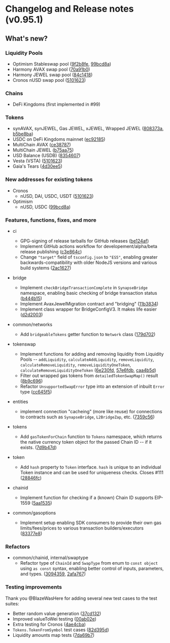 # Changelog and Release notes (v0.95.1)

## What's new?

### Liquidity Pools

- Optimism Stableswap pool ([9f2b8fe](https://github.com/synapsecns/sdk/commits/9f2b8fe0486838080e51cb5c83b99c144bd7ad5f), [99bcd8a](https://github.com/synapsecns/sdk/commits/99bcd8a14f4781d5aa01fe86904040a44e24b193))
- Harmony AVAX swap pool ([70a91b0](https://github.com/synapsecns/sdk/commits/70a91b0aa3ab672caa368a791bf2cf7bab5b3dd6))
- Harmony JEWEL swap pool ([84c1418](https://github.com/synapsecns/sdk/commits/84c1418f652b80562b993663b0d9a3464569f736))
- Cronos nUSD swap pool ([5101623](https://github.com/synapsecns/sdk/commits/5101623f52770651fa729a328ea7a84ccca64221))

### Chains

- DeFi Kingdoms (first implemented in #99)

### Tokens

- synAVAX, synJEWEL, Gas JEWEL, xJEWEL, Wrapped JEWEL ([808373a](https://github.com/synapsecns/sdk/commits/808373aaee2fbb916abfd29c698b3d9d5fdfa9de), [b5be8ba](https://github.com/synapsecns/sdk/commits/b5be8bae7b1bea6cbc9eb257b9003b16410ca461))
- USDC on DeFi Kingdoms mainnet ([ec92185](https://github.com/synapsecns/sdk/commits/ec92185afe6201bd45060c2f872494661228cb83))
- MultiChain AVAX ([ce38787](https://github.com/synapsecns/sdk/commits/ce3878760cec74c7d64655fc775945c89f8fde12))
- MultiChain JEWEL ([b75aa75](https://github.com/synapsecns/sdk/commits/b75aa75a84842a2626103ce00355b8fd046f98c3))
- USD Balance (USDB) ([8354607](https://github.com/synapsecns/sdk/commits/835460717f9934fceea8bfc6277d61d2d31946b1))
- Vesta (VSTA) ([5101623](https://github.com/synapsecns/sdk/commits/5101623f52770651fa729a328ea7a84ccca64221))
- Gaia's Tears ([4d30ee5](https://github.com/synapsecns/sdk/commits/4d30ee5b7f8c967d6b368176d4d859c55ef19a8c))

### New addresses for existing tokens

- Cronos
  - nUSD, DAI, USDC, USDT ([5101623](https://github.com/synapsecns/sdk/commits/5101623f52770651fa729a328ea7a84ccca64221))
- Optimism
  -  nUSD, USDC ([99bcd8a](https://github.com/synapsecns/sdk/commits/99bcd8a14f4781d5aa01fe86904040a44e24b193))

### Features, functions, fixes, and more

- ci
  - GPG-signing of release tarballs for GitHub releases ([be124af](https://github.com/synapsecns/sdk/commits/be124af66cbb4b59f47402171a92f08765310896))
  - Implement GitHub actions workflow for developement/alpha/beta release publishing ([c3e864c](https://github.com/synapsecns/sdk/commits/c3e864cfce2a04f1975f123b5be2475c8cabecc1))
  - Change `"target"` field of `tsconfig.json` to `"ES5"`, enabling greater backwards-compatibility with older NodeJS versions and various build systems ([2ac1627](https://github.com/synapsecns/sdk/commits/2ac162786504680bdd0d284397b01945bd0553be))
- bridge
  - Implement `checkBridgeTransactionComplete` in `SynapseBridge` namespace, enabling basic checking of bridge transaction status ([b444b15](https://github.com/synapsecns/sdk/commits/b444b1589f49f09ea4f7379f2f59d48839538b55))
  - Implement AvaxJewelMigration contract and "bridging" ([11b3834](https://github.com/synapsecns/sdk/commits/11b38347237a2098ec7360ec034b61ce58b1f644))
  - Implement class wrapper for BridgeConfigV3. It makes life easier ([d2d2003](https://github.com/synapsecns/sdk/commits/d2d200389c53d8928dbd852afd1705423231870e))
- common/networks
  - Add `bridgeableTokens` getter function to `Network` class ([179d702](https://github.com/synapsecns/sdk/commits/179d702df7633cebdfe31205ca8e8207b9673fc4))
- tokenswap
  - Implement functions for adding and removing liquidity from Liquidity Pools -- `addLiquidity`, `calculateAddLiquidity`, `removeLiquidity`, `calculateRemoveLiquidity`, `removeLiquidityOneToken`, `calculateRemoveLiquidityOneToken` ([6e230fd](https://github.com/synapsecns/sdk/commits/6e230fdce84ed039b5a1ee228c28f5125fd0473c), [57e6fdb](https://github.com/synapsecns/sdk/commits/57e6fdb68783f9c2cb186b5050268f6e7101637d), [caa4b5d](https://github.com/synapsecns/sdk/commits/caa4b5d6f05638cf711757155e0f68fadbb665a6))
  - Filter out wrapped gas tokens from `detailedTokenSwapMap()` result ([8b9c696](https://github.com/synapsecns/sdk/commits/8b9c696f6f7900d223485a0d33c856b7a9b6546f))
  - Refactor `UnsupportedSwapError` type into an extension of inbuilt `Error` type ([cc645f5](https://github.com/synapsecns/sdk/commits/cc645f56de62fa5cb56c8bfd8b38955d91887588))
- entities
  - implement connection "cacheing" (more like reuse) for connections to contracts such as `SynapseBridge`, `L2BridgeZap`, etc. ([7359c56](https://github.com/synapsecns/sdk/commits/7359c56e63822942ee1d4dfafc22d8373ddf9f10))
- tokens
  - Add `gasTokenForChain` function to `Tokens` namespace, which returns the native currency token object for the passed Chain ID -- if it exists. ([7d9b47d](https://github.com/synapsecns/sdk/commits/7d9b47d6f5f1c02ed4b2dd59529c77115228ff44))
- token
  - Add `hash` property to `Token` interface. `hash` is unique to an individual Token instance and can be used for uniqueness checks. Closes #111 ([28846fc](https://github.com/synapsecns/sdk/commits/28846fc6db39bb0cba1a0009d7f9cbac880261f5))

- chainid
  - Implement function for checking if a (known) Chain ID supports EIP-1559 ([5aa1535](https://github.com/synapsecns/sdk/commits/5aa1535e0221e28662306a7e6440a49a82ec152d))

- common/gasoptions
  - Implement setup enabling SDK consumers to provide their own gas limits/fees/prices to various transaction builders/executors ([83377e8](https://github.com/synapsecns/sdk/commits/83377e8d74d78a07ce473edc54296d90006c1915))

### Refactors

- common/chainid, internal/swaptype
  - Refactor type of `ChainId` and `SwapType` from enum to `const object` using `as const` syntax, enabling better control of inputs, parameters, and types. ([3094359](https://github.com/synapsecns/sdk/commits/30943592bf29f1d9d790cd80b3a7c5a14ce8f8d4), [2afa767](https://github.com/synapsecns/sdk/commits/2afa767fce5c76e072973b43d21906f9cdf382a2)) 

### Testing improvements

Thank you @BlazeWasHere for adding several new test cases to the test suites:
  - Better random value generation ([37cd132](https://github.com/synapsecns/sdk/commits/37cd1322fe4f5b6e7fb3ee78690086885e1c4dd9))
  - Improved valueToWei testing ([00ab02e](https://github.com/synapsecns/sdk/commits/00ab02e516f90363a214f721ba8c125f5eb5e00b))
  - Extra testing for Cronos ([4ae4cba](https://github.com/synapsecns/sdk/commits/4ae4cba6ee02176f338cf8b3657e8129019b7fa4))
  - `Tokens.TokenFromSymbol` test cases ([82d395d](https://github.com/synapsecns/sdk/commits/82d395df7f19286bbcc5c05e054a1338997ef1b8))
  - Liquidity amounts map tests ([7da69b7](https://github.com/synapsecns/sdk/commits/7da69b71fd6a1ca88a2f816e3d281d16b1fbdc02))
